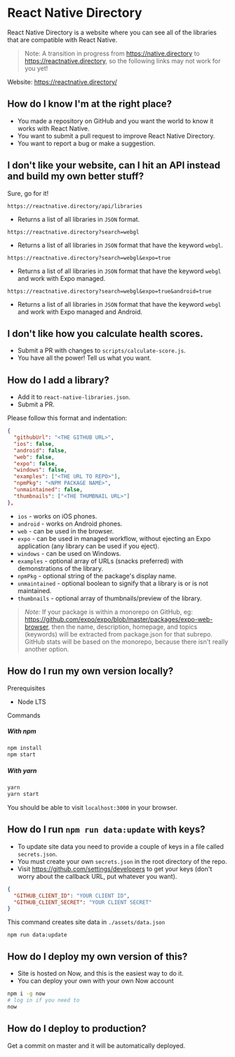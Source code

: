 # React Native Directory

React Native Directory is a website where you can see all of the libraries that are compatible with React Native.

> Note: A transition in progress from https://native.directory to https://reactnative.directory, so the following links may not work for you yet!

Website: https://reactnative.directory/

## How do I know I'm at the right place?

- You made a repository on GitHub and you want the world to know it works with React Native.
- You want to submit a pull request to improve React Native Directory.
- You want to report a bug or make a suggestion.

## I don't like your website, can I hit an API instead and build my own better stuff?

Sure, go for it!

`https://reactnative.directory/api/libraries`

- Returns a list of all libraries in `JSON` format.

`https://reactnative.directory?search=webgl`

- Returns a list of all libraries in `JSON` format that have the keyword `webgl`.

`https://reactnative.directory?search=webgl&expo=true`

- Returns a list of all libraries in `JSON` format that have the keyword `webgl` and work with Expo managed.

`https://reactnative.directory?search=webgl&expo=true&android=true`

- Returns a list of all libraries in `JSON` format that have the keyword `webgl` and work with Expo managed and Android.

## I don't like how you calculate health scores.

- Submit a PR with changes to `scripts/calculate-score.js`.
- You have all the power! Tell us what you want.

## How do I add a library?

- Add it to `react-native-libraries.json`.
- Submit a PR.

Please follow this format and indentation:

```json
{
  "githubUrl": "<THE GITHUB URL>",
  "ios": false,
  "android": false,
  "web": false,
  "expo": false,
  "windows": false,
  "examples": ["<THE URL TO REPO>"],
  "npmPkg": "<NPM PACKAGE NAME>",
  "unmaintained": false,
  "thumbnails": ["<THE THUMBNAIL URL>"]
},
```

- `ios` - works on iOS phones.
- `android` - works on Android phones.
- `web` - can be used in the browser.
- `expo` - can be used in managed workflow, without ejecting an Expo application (any library can be used if you eject).
- `windows` - can be used on Windows.
- `examples` - optional array of URLs (snacks preferred) with demonstrations of the library.
- `npmPkg` - optional string of the package's display name.
- `unmaintained` - optional boolean to signify that a library is or is not maintained.
- `thumbnails` - optional array of thumbnails/preview of the library.

> _Note:_ If your package is within a monorepo on GitHub, eg: https://github.com/expo/expo/blob/master/packages/expo-web-browser, then the name, description, homepage, and topics (keywords) will be extracted from package.json for that subrepo. GitHub stats will be based on the monorepo, because there isn't really another option.

## How do I run my own version locally?

Prerequisites

- Node LTS

Commands

##### With npm

```sh
npm install
npm start
```

##### With yarn

```sh
yarn
yarn start
```

You should be able to visit `localhost:3000` in your browser.

## How do I run `npm run data:update` with keys?

- To update site data you need to provide a couple of keys in a file called `secrets.json`.
- You must create your own `secrets.json` in the root directory of the repo.
- Visit https://github.com/settings/developers to get your keys (don't worry about the callback URL, put whatever you want).

```json
{
  "GITHUB_CLIENT_ID": "YOUR CLIENT ID",
  "GITHUB_CLIENT_SECRET": "YOUR CLIENT SECRET"
}
```

This command creates site data in `./assets/data.json`

```
npm run data:update
```

## How do I deploy my own version of this?

- Site is hosted on Now, and this is the easiest way to do it.
- You can deploy your own with your own Now account

```sh
npm i -g now
# log in if you need to
now
```

## How do I deploy to production?

Get a commit on master and it will be automatically deployed.
